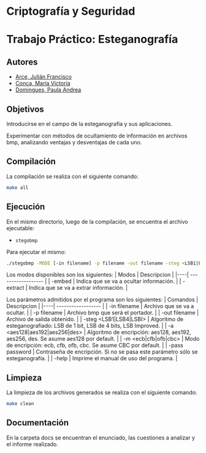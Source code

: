 # Criptografía y Seguridad
# Trabajo Práctico: Esteganografía

## Autores

- [Arce, Julián Francisco](https://github.com/juarce)
- [Conca, María Victoria](https://github.com/Mickyconca)
- [Domingues, Paula Andrea](https://github.com/pdomins)

## Objetivos

Introducirse en el campo de la esteganografía y sus aplicaciones.

Experimentar con métodos de ocultamiento de información en archivos bmp, analizando ventajas y desventajas de cada uno.


## Compilación

La compilación se realiza con el siguiente comando:

```bash
make all
```

## Ejecución

En el mismo directorio, luego de la compilación, se encuentra el archivo ejecutable:

* `stegobmp`

Para ejecutar el mismo:
```bash
./stegobmp -MODE [-in filename] -p filename -out filename -steg <LSB1|LSB4|LSBI> [-a <aes128|aes192|aes256|des>] [-m <ecb|cfb|ofb|cbc>] [-pass password] [-help] 
```
Los modos disponibles son los siguientes:
| Modos |  Descripcion | 
|----| ------------------ |
| -embed    | Indica que se va a ocultar información. |
| -extract  | Indica que se va a extrar información. |

Los parámetros admitidos por el programa son los siguientes:
| Comandos |  Descripcion | 
|----| ------------------ |
| -in filename                      | Archivo que se va a ocultar. |
| -p filename                       | Archivo bmp que será el portador. |
| -out filename                     | Archivo de salida obtenido. |
| -steg <LSB1\|LSB4\|LSBI>          | Algoritmo de esteganografiado: LSB de 1 bit, LSB de 4 bits, LSB Improved. |
| -a <aes128\|aes192\|aes256\|des>  | Algoritmo de encripción: aes128, aes192, aes256, des. Se asume aes128 por default. |
| -m <ecb\|cfb\|ofb\|cbc>           | Modo de encripción: ecb, cfb, ofb, cbc. Se asume CBC por default. |
| -pass password                    | Contraseña de encripción. Si no se pasa este parámetro sólo se esteganografía. |
| -help                             | Imprime el manual de uso del programa. |

## Limpieza

La limpieza de los archivos generados se realiza con el siguiente comando:

```bash
make clean
```

## Documentación
En la carpeta docs se encuentran el enunciado, las cuestiones a analizar y el informe realizado.

